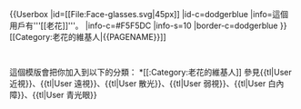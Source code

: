 {{Userbox
  |id=[[File:Face-glasses.svg|45px]]
  |id-c=dodgerblue
  |info=這個用戶有'''[[老花]]'''。
  |info-c=#F5F5DC
  |info-s=10
  |border-c=dodgerblue
}} <includeonly>[[Category:老花的維基人|{{PAGENAME}}]]</includeonly>
<noinclude>
<p style="clear: both; padding-top: 2em">
這個模版會把你加入到以下的分類：
*[[:Category:老花的維基人]]
參見{{tl|User 近視}}、{{tl|User 遠視}}、{{tl|User 散光}}、{{tl|User 弱視}}、{{tl|User 白內障}}、{{tl|User 青光眼}}
</p>
</noinclude>